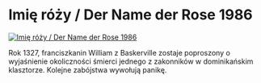 Imię róży / Der Name der Rose 1986 
=============
[![Imię róży / Der Name der Rose 1986 ](http://vidos.pl/images/player.gif)](http://vidos.pl/imie-rozy-der-name-der-rose-1986)

 Rok 1327, franciszkanin William z Baskerville zostaje poproszony o wyjaśnienie okoliczności śmierci jednego z zakonników w dominikańskim klasztorze. Kolejne zabójstwa wywołują panikę.
